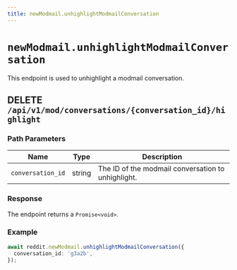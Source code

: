 ```yaml
---
title: newModmail.unhighlightModmailConversation
---
```


# `newModmail.unhighlightModmailConversation`

This endpoint is used to unhighlight a modmail conversation.

## DELETE `/api/v1/mod/conversations/{conversation_id}/highlight`

### Path Parameters

| Name              | Type   | Description                                        |
| ----------------- | ------ | -------------------------------------------------- |
| `conversation_id` | string | The ID of the modmail conversation to unhighlight. |

### Response

The endpoint returns a `Promise<void>`.

### Example

```typescript
await reddit.newModmail.unhighlightModmailConversation({
  conversation_id: 'g3a2b',
});
```

